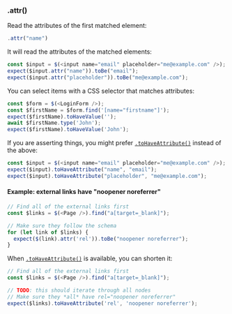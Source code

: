 ### .attr()

Read the attributes of the first matched element:

```js
.attr("name")
```

It will read the attributes of the matched elements:

```js
const $input = $(<input name="email" placeholder="me@example.com" />);
expect($input.attr("name")).toBe("email");
expect($input.attr("placeholder")).toBe("me@example.com");
```

You can select items with a CSS selector that matches attributes:

```js
const $form = $(<LoginForm />);
const $firstName = $form.find('[name="firstname"]');
expect($firstName).toHaveValue('');
await $firstName.type('John');
expect($firstName).toHaveValue('John');
```

If you are asserting things, you might prefer [`.toHaveAttribute()`](#tohaveattribute) instead of the above:

```js
const $input = $(<input name="email" placeholder="me@example.com" />);
expect($input).toHaveAttribute("name", "email");
expect($input).toHaveAttribute("placeholder", "me@example.com");
```

#### Example: external links have "noopener noreferrer"

```js
// Find all of the external links first
const $links = $(<Page />).find("a[target=_blank]");

// Make sure they follow the schema
for (let link of $links) {
  expect($(link).attr('rel')).toBe("noopener noreferrer");
}
```

When [`.toHaveAttribute()`](#tohaveattribute) is available, you can shorten it:

```js
// Find all of the external links first
const $links = $(<Page />).find("a[target=_blank]");

// TODO: this should iterate through all nodes
// Make sure they *all* have rel="noopener noreferrer"
expect($links).toHaveAttribute('rel', 'noopener noreferrer');
```
